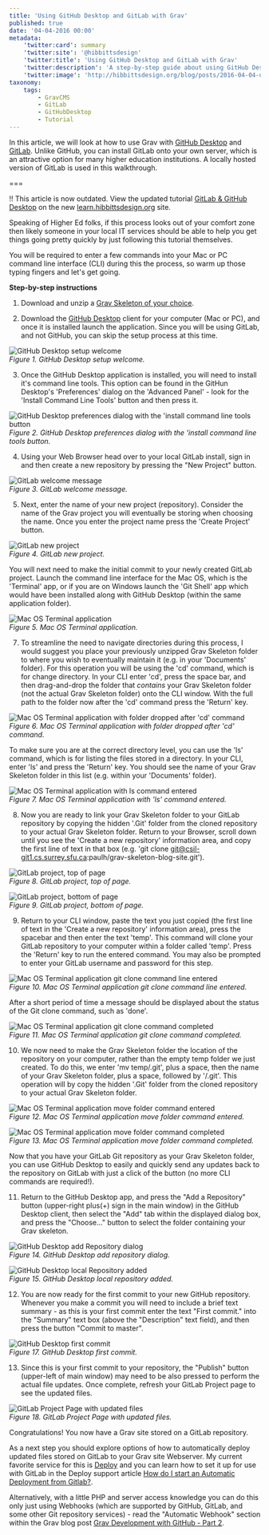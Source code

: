 ```yaml
---
title: 'Using GitHub Desktop and GitLab with Grav'
published: true
date: '04-04-2016 00:00'
metadata:
    'twitter:card': summary
    'twitter:site': '@hibbittsdesign'
    'twitter:title': 'Using GitHub Desktop and GitLab with Grav'
    'twitter:description': 'A step-by-step guide about using GitHub Desktop and GitLab with Grav.'
    'twitter:image': 'http://hibbittsdesign.org/blog/posts/2016-04-04-using-github-desktop-and-gitlab-with-Grav/gitlab-welcome-to-gitlab.png'
taxonomy:
    tags:
        - GravCMS
        - GitLab
        - GitHubDesktop
        - Tutorial
---
```


In this article, we will look at how to use Grav with [GitHub Desktop](https://desktop.github.com/) and [GitLab](https://about.gitlab.com/). Unlike GitHub, you can install GitLab onto your own server, which is an attractive option for many higher education institutions. A locally hosted version of GitLab is used in this walkthrough.

===

!! This article is now outdated. View the updated tutorial [GitLab & GitHub Desktop](http://learn.hibbittsdesign.org/gitlab-githubdesktop) on the new [learn.hibbittsdesign.org](http://learn.hibbittsdesign.org) site.

Speaking of Higher Ed folks, if this process looks out of your comfort zone then likely someone in your local IT services should be able to help you get things going pretty quickly by just following this tutorial themselves.

You will be required to enter a few commands into your Mac or PC command line interface (CLI) during this the process, so warm up those typing fingers and let's get going.

**Step-by-step instructions**

1. Download and unzip a [Grav Skeleton of your choice](https://getgrav.org/downloads/skeletons).

2. Download the [GitHub Desktop](https://desktop.github.com/) client for your computer (Mac or PC), and once it is installed launch the application. Since you will be using GitLab, and not GitHub, you can skip the setup process at this time.

  ![GitHub Desktop setup welcome](github-desktop-welcome.png)  
  _Figure 1. GitHub Desktop setup welcome._

3. Once the GitHub Desktop application is installed, you will need to install it's command line tools. This option can be found in the GitHun Desktop's 'Preferences' dialog on the 'Advanced Panel' - look for the 'Install Command Line Tools' button and then press it.

  ![GitHub Desktop preferences dialog with the 'install command line tools button](github-desktop-install-command-line-tools.png)  
  _Figure 2. GitHub Desktop preferences dialog with the 'install command line tools button._

4. Using your Web Browser head over to your local GitLab install, sign in and then create a new repository by pressing the "New Project" button.

  ![GitLab welcome message](gitlab-welcome-to-gitlab.png)  
  _Figure 3. GitLab welcome message._

5. Next, enter the name of your new project (repository). Consider the name of the Grav project you will eventually be storing when choosing the name. Once you enter the project name press the 'Create Project' button.

  ![GitLab new project](gitlab-new-project.png)  
  _Figure 4. GitLab new project._

  You will next need to make the initial commit to your newly created GitLab project. Launch the command line interface for the Mac OS, which is the 'Terminal' app, or if you are on Windows launch the 'Git Shell' app which would have been installed along with GitHub Desktop (within the same application folder).

  ![Mac OS Terminal application](mac-cli-default-dir.png)  
  _Figure 5. Mac OS Terminal application._

7. To streamline the need to navigate directories during this process, I would suggest you place your previously unzipped Grav Skeleton folder to where you wish to eventually maintain it (e.g. in your 'Documents' folder). For this operation you will be using the 'cd' command, which is for change directory. In your CLI enter 'cd', press the space bar, and then drag-and-drop the folder that _contains_ your Grav Skeleton folder (not the actual Grav Skeleton folder) onto the CLI window. With the full path to the folder now after the 'cd' command press the 'Return' key.

  ![Mac OS Terminal application with folder dropped after 'cd' command](mac-cli-cd-command.png)  _Figure 6. Mac OS Terminal application with folder dropped after 'cd' command._

  To make sure you are at the correct directory level, you can use the 'ls' command, which is for listing the files stored in a directory. In your CLI, enter 'ls' and press the 'Return' key. You should see the name of your Grav Skeleton folder in this list (e.g. within your 'Documents' folder).

  ![Mac OS Terminal application with ls command entered](mac-cli-documents-dir.png)  
  _Figure 7. Mac OS Terminal application with 'ls' command entered._

8. Now you are ready to link your Grav Skeleton folder to your GitLab repository by copying the hidden '.Git' folder from the cloned repository to your actual Grav Skeleton folder. Return to your Browser, scroll down until you see the 'Create a new repository' information area, and copy the first line of text in that box (e.g. 'git clone git@csil-git1.cs.surrey.sfu.ca:paulh/grav-skeleton-blog-site.git').

  ![GitLab project, top of page](gitlab-project-created.png)  
  _Figure 8. GitLab project, top of page._

  ![GitLab project, bottom of page](gitlab-project-created-bottom.png)  
  _Figure 9. GitLab project, bottom of page._

9. Return to your CLI window, paste the text you just copied (the first line of text in the 'Create a new repository' information area), press the spacebar and then enter the text 'temp'. This command will clone your GitLab repository to your computer within a folder called 'temp'. Press the 'Return' key to run the entered command. You may also be prompted to enter your GitLab username and password for this step.

  ![Mac OS Terminal application git clone command line entered](mac-cli-clone.png)  
  _Figure 10. Mac OS Terminal application git clone command line entered._

  After a short period of time a message should be displayed about the status of the Git clone command, such as 'done'.

  ![Mac OS Terminal application git clone command completed](mac-cli-clone-complete.png)  
  _Figure 11. Mac OS Terminal application git clone command completed._

10. We now need to make the Grav Skeleton folder the location of the repository on your computer, rather than the empty temp folder we just created. To do this, we enter 'mv temp/.git', plus a space, then the name of your Grav Skeleton folder, plus a space, followed by '/.git'. This operation will by copy the hidden '.Git' folder from the cloned repository to your actual Grav Skeleton folder.

  ![Mac OS Terminal application move folder command entered](mac-cli-move.png)  
  _Figure 12. Mac OS Terminal application move folder command entered._

  ![Mac OS Terminal application move folder command completed](mac-cli-move-completed.png)  
  _Figure 13. Mac OS Terminal application move folder command completed._

  Now that you have your GitLab Git repository as your Grav Skeleton folder, you can use GitHub Desktop to easily and quickly send any updates back to the repository on GitLab with just a click of the button (no more CLI commands are required!).

11. Return to the GitHub Desktop app, and press the "Add a Repository" button (upper-right plus(+) sign in the main window) in the GitHub Desktop client, then select the "Add" tab within the displayed dialog box, and press the "Choose..." button to select the folder containing your Grav skeleton.

  ![GitHub Desktop add Repository dialog](github-desktop-add-repo.png)  
  _Figure 14. GitHub Desktop add repository dialog._

  ![GitHub Desktop local Repository added](github-desktop-local-repository-added.png)  
  _Figure 15. GitHub Desktop local repository added._

12. You are now ready for the first commit to your new GitHub repository. Whenever you make a commit you will need to include a brief text summary - as this is your first commit enter the text "First commit." into the "Summary" text box (above the "Description" text field), and then press the button "Commit to master".

  ![GitHub Desktop first commit](github-desktop-first-commit.png)  
  _Figure 17.  GitHub Desktop first commit._

13. Since this is your first commit to your repository, the "Publish" button (upper-left of main window) may need to be also pressed to perform the actual file updates. Once complete, refresh your GitLab Project page to see the updated files.

  ![GitLab Project Page with updated files](gitlab-project-page-with-files.png)  
  _Figure 18.  GitLab Project Page with updated files._

Congratulations! You now have a Grav site stored on a GitLab repository.

As a next step you should explore options of how to automatically deploy updated files stored on GitLab to your Grav site Webserver. My current favorite service for this is [Deploy](http://www.deployhq.com) and you can learn how to set it up for use with GitLab in the Deploy support article [How do I start an Automatic Deployment from Gitlab?](https://support.deployhq.com/articles/deployments/how-do-i-start-an-automatic-deployment-from-gitlab).

Alternatively, with a little PHP and server access knowledge you can do this only just using Webhooks (which are supported by GitHub, GitLab, and some other Git repository services) - read the "Automatic Webhook" section within the Grav blog post [Grav Development with GitHub - Part 2](https://getgrav.org/blog/developing-with-github-part-2).
